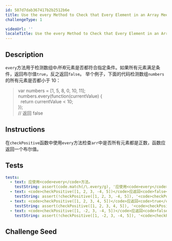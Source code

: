 ```yaml
---
id: 587d7dab367417b2b2512b6e
title: Use the every Method to Check that Every Element in an Array Meets a Criteria
challengeType: 1

videoUrl: ''
localeTitle: Use the every Method to Check that Every Element in an Array Meets a Criteria
---
```


## Description
<section id='description'>
<code>every</code>方法用于检测数组中<em>所有</em>元素是否都符合指定条件。如果所有元素满足条件，返回布尔值<code>true</code>，反之返回<code>false</code>。
举个例子，下面的代码检测数组<code>numbers</code>的所有元素是否都小于 10：
<blockquote>var numbers = [1, 5, 8, 0, 10, 11];<br>numbers.every(function(currentValue) {<br>&nbsp;&nbsp;return currentValue < 10;<br>});<br>// 返回 false</blockquote>
</section>

## Instructions
<section id='instructions'>
在<code>checkPositive</code>函数中使用<code>every</code>方法检查<code>arr</code>中是否所有元素都是正数，函数应返回一个布尔值。
</section>

## Tests
<section id='tests'>

```yml
tests:
  - text: 应使用<code>every</code>方法。
    testString: assert(code.match(/\.every/g), '应使用<code>every</code>方法。');
  - text: <code>checkPositive([1, 2, 3, -4, 5])</code>应返回<code>false</code>。
    testString: assert(!checkPositive([1, 2, 3, -4, 5]), '<code>checkPositive([1, 2, 3, -4, 5])</code>应返回<code>false</code>。');
  - text: <code>checkPositive([1, 2, 3, 4, 5])</code>应返回<code>true</code>。
    testString: assert(checkPositive([1, 2, 3, 4, 5]), '<code>checkPositive([1, 2, 3, 4, 5])</code>应返回<code>true</code>。');
  - text: <code>checkPositive([1, -2, 3, -4, 5])</code>应返回<code>false</code>。
    testString: assert(!checkPositive([1, -2, 3, -4, 5]), '<code>checkPositive([1, -2, 3, -4, 5])</code>应返回<code>false</code>。');

```

</section>

## Challenge Seed
<section id='challengeSeed'>















</section>

              